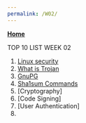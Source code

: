 ```yaml
---
permalink: /W02/
---
```

[**Home**](https://nadhirarafik.github.io/os211/)

TOP 10 LIST WEEK 02
1. [Linux security](https://www.kaspersky.com/resource-center/definitions/linux)<br>
2. [What is Trojan](https://www.kaspersky.com/resource-center/threats/trojans)<br>
3. [GnuPG](https://medium.com/kode-dan-kodean/belajar-memakai-gnu-privacy-guard-gnupg-gpg-3944e19dba91)<br>
4. [Sha1sum Commands](https://www.howtoforge.com/linux-sha1sum-command/)<br>
5. [Cryptography]
6. [Code Signing]
7. [User Authentication]
8. 

